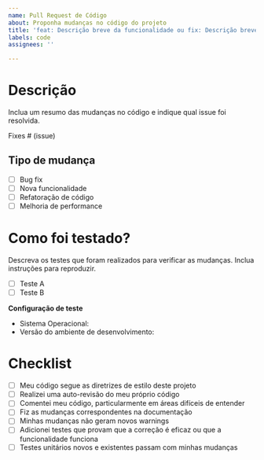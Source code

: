 ```yaml
---
name: Pull Request de Código
about: Proponha mudanças no código do projeto
title: 'feat: Descrição breve da funcionalidade ou fix: Descrição breve da correção'
labels: code
assignees: ''

---
```


# Descrição

Inclua um resumo das mudanças no código e indique qual issue foi resolvida.

Fixes # (issue)

## Tipo de mudança

- [ ] Bug fix
- [ ] Nova funcionalidade
- [ ] Refatoração de código
- [ ] Melhoria de performance

# Como foi testado?

Descreva os testes que foram realizados para verificar as mudanças. Inclua instruções para reproduzir.

- [ ] Teste A
- [ ] Teste B

**Configuração de teste**

- Sistema Operacional:
- Versão do ambiente de desenvolvimento:

# Checklist

- [ ] Meu código segue as diretrizes de estilo deste projeto
- [ ] Realizei uma auto-revisão do meu próprio código
- [ ] Comentei meu código, particularmente em áreas difíceis de entender
- [ ] Fiz as mudanças correspondentes na documentação
- [ ] Minhas mudanças não geram novos warnings
- [ ] Adicionei testes que provam que a correção é eficaz ou que a funcionalidade funciona
- [ ] Testes unitários novos e existentes passam com minhas mudanças
